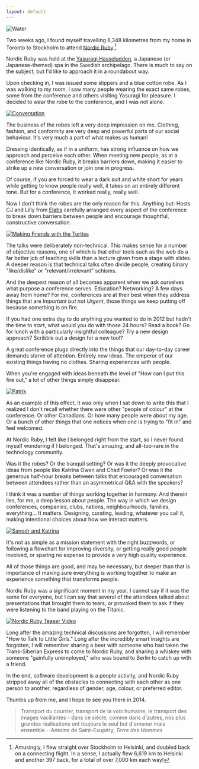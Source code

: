 ```yaml
---
layout: default
---
```


![Water](/assets/images/water.png)

Two weeks ago, I found myself travelling 6,348 kilometres from my home in Toronto to Stockholm to attend [Nordic Ruby][nr].[^distance]

[nr]: http://2013.nordicruby.org

[^distance]: Amusingly, I flew straight over Stockholm to Helsinki, and doubled back on a connecting flight. In a sense, I actually flew 6,619 km to Helsinki and another 397 back, for a total of over 7,000 km each way!

Nordic Ruby was held at the [Yasuragi Hasseludden][yh], a Japanese (or Japanese-themed) spa in the Swedish archipelago. There is much to say on the subject, but I'd like to approach it in a roundabout way.

[yh]: http://www.yasuragi.se

Upon checking in, I was issued some slippers and a blue cotton robe. As I was walking to my room, I saw many people wearing the exact same robes, some from the conference and others visiting Yasuragi for pleasure. I decided to wear the robe to the conference, and I was not alone.

[![Conversation](/assets/images/conversation.jpg)](http://www.flickr.com/photos/elabsse/9023805673/)

The business of the robes left a very deep impression on me. Clothing, fashion, and conformity are very deep and powerful parts of our social behaviour. It's very much a part of what makes us human!

Dressing identically, as if in a uniform, has strong influence on how we approach and perceive each other. When meeting new people, as at a conference like Nordic Ruby, it breaks barriers down, making it easier to strike up a new conversation or join one in progress.

Of course, if you are forced to wear a dark suit and white short for years while getting to know people really well, it takes on an entirely different tone. But for a conference, it worked really, really well.

Now I don't think the robes are the only reason for this. Anything but: Hosts CJ and Lilly from [Elabs](http://elabs.se) carefully arranged every aspect of the conference to break down barriers between people and encourage thoughtful, constructive conversation.

[![Making Friends with the Turtles](/assets/images/making-friends.jpg)](https://twitter.com/jessabean/status/343286787390726145/photo/1)

The talks were deliberately non-technical. This makes sense for a number of objective reasons, one of which is that other tools such as the web do a far better job of teaching skills than a lecture given from a stage with slides. A deeper reason is that technical talks often divide people, creating binary "like/dislike" or "relevant/irrelevant" schisms.

And the deepest reason of all becomes apparent when we ask ourselves what purpose a conference serves. Education? Networking? A few days away from home? For me, conferences are at their best when they address things that are *Important but not Urgent*, those things we keep putting off because something is on fire.

If you had one extra day to do anything you wanted to do in 2012 but hadn't the time to start, what would you do with those 24 hours? Read a book? Go for lunch with a particularly insightful colleague? Try a new design approach? Scribble out a design for a new tool?

A great conference plugs directly into the things that our day-to-day career demands starve of attention. Entirely new ideas. The emperor of our existing things having no clothes. Sharing experiences with people.

When you're engaged with ideas beneath the level of "How can I put this fire out," a lot of other things simply disappear.

[![Patrik](/assets/images/patrik.jpg)](http://www.flickr.com/photos/elabsse/9026034704/)

As an example of this effect, it was only when I sat down to write this that I realized I don't recall whether there were other "people of colour" at the conference. Or other Canadians. Or how many people were about my age. Or a bunch of other things that one notices when one is trying to "fit in" and feel welcomed.

At Nordic Ruby, I felt like I belonged right from the start, so I never found myself wondering if I belonged. That's amazing, and all-too-rare in the technology community.

Was it the robes? Or the tranquil setting? Or was it the deeply provocative ideas from people like Katrina Owen and  Chad Fowler? Or was it the generous half-hour breaks between talks that encouraged conversation between attendees rather than an asymmetrical Q&A with the speakers?

I think it was a number of things working together in harmony. And therein lies, for me, a deep lesson about people. The way in which we design conferences, companies, clubs, nations, neighbourhoods, families, everything... It matters. Designing, curating, leading, whatever you call it, making intentional choices about how we interact matters.

[![Sanodr and Katrina](/assets/images/sandor-and-katrina.jpg)](http://www.flickr.com/photos/elabsse/9023807307/)

It's not as simple as a mission statement with the right buzzwords, or following a flowchart for improving diversity, or getting really good people involved, or sparing no expense to provide a very high quality experience.

All of those things are good, and may be necessary, but deeper than that is importance of making sure everything is working together to make an experience something that transforms people.

Nordic Ruby was a significant moment in my year. I cannot say if it was the same for everyone, but I can say that several of the attendees talked about presentations that brought them to tears, or provoked them to ask if they were listening to the band playing on the Titanic.

[![Nordic Ruby Teaser Video](/assets/images/teaser.png)](http://vimeo.com/68478335)

Long after the amazing technical discussions are forgotten, I will remember "How to Talk to Little Girls." Long after the incredibly smart insights are forgotten, I will remember sharing a beer with someone who had taken the Trans-Siberian Express to come to Nordic Ruby, and sharing a whiskey with someone "gainfully unemployed," who was bound to Berlin to catch up with a friend.

In the end, software development is a people activity, and Nordic Ruby stripped away all of the obstacles to connecting with each other as one person to another, regardless of gender, age, colour, or preferred editor.

Thumbs up from me, and I hope to see you there in 2014.

> Transport du courrier, transport de la voix humaine, le transport des images vacillantes - dans ce siècle, comme dans d'autres, nos plus grandes réalisations ont toujours le seul but d'amener mais ensemble.--Antoine de Saint-Exupéry, *Terre des Hommes*
